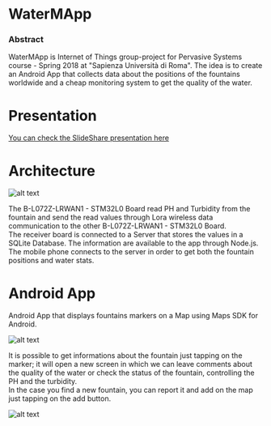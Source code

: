 # WaterMApp
 

### Abstract

WaterMApp is Internet of Things group-project for Pervasive Systems course - Spring 2018 at "Sapienza Università di Roma". 
The idea is to create an Android App that collects data about the positions of the fountains worldwide and a cheap monitoring system to get the quality of the water. 

# Presentation
[You can check the SlideShare presentation here](https://www.slideshare.net/mobile/GiuseppeAndreetti/watermapp-100552441)

# Architecture
![alt text](https://preview.ibb.co/nR4zCo/schema_Water_Mapp.png)

The B-L072Z-LRWAN1 - STM32L0 Board read PH and Turbidity from the fountain and send the read values through Lora wireless data communication to the other B-L072Z-LRWAN1 - STM32L0 Board. <br> The receiver board is connected to a Server that stores the values in a SQLite Database. The information are available to the app through Node.js.<br> The mobile phone connects to the server in order to get both the fountain positions and  water stats.

# Android App
Android App that displays fountains markers on a Map using Maps SDK for Android.

![alt text](https://preview.ibb.co/mAVoV8/Screen2.png)

It is possible to get informations about the fountain just tapping on the marker; it will open a new screen in which we can leave comments about the quality of the water or check the status of the fountain, controlling the PH and the turbidity.       
In the case you find a new fountain, you can report it and add on the map just tapping on the add button.

![alt text](https://preview.ibb.co/cNpRHo/Screen1.png)
